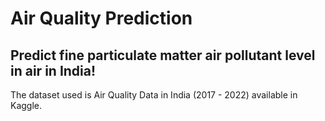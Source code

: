 # Air Quality Prediction

## Predict fine particulate matter air pollutant level in air in India!

The dataset used is Air Quality Data in India (2017 - 2022) available in Kaggle. 
